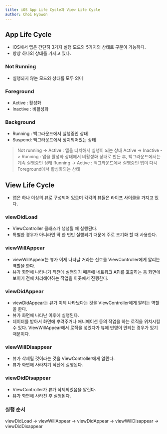 ```yaml
---
title: iOS App Life Cycle과 View Life Cycle
author: Choi Hyowon
---
```

## App Life Cycle
* iOS에서 앱은 간단히 3가지 실행 모드와 5가지의 상태로 구분이 가능하다.
* 항상 하나의 상태를 가지고 있다.

### Not Running
* 실행되지 않는 모드와 상태를 모두 의미

### Foreground
* Active : 활성화
* Inactive : 비활성화

### Background
* Running : 백그라운드에서 실행중인 상태
* Suspend: 백그라운드에서 정지되어있는 상태

> Not running -> Active : 앱을 터치해서 실행이 되는 상태
> Active -> Inactive -> Running : 앱을 활성화 상태에서 비활성화 상태로 만든 후, 백그라운드에서는 계속 실행중인 상태
> Running -> Active : 백그라운드에서 실행중인 앱이 다시 Foreground에서 활성화되는 상태

## View Life Cycle
* 앱은 하나 이상의 뷰로 구성되어 있으며 각각의 뷰들은 라이프 사이클을 가지고 있다.

###  viewDidLoad
* ViewController 클래스가 생성될 때 실행된다. 
* 특별한 경우가 아니라면 딱 한 번만 실행되기 때문에 주로 초기화 할 때 사용한다.

### viewWillAppear
* viewWillAppear는 뷰가 이제 나타날 거라는 신호를 ViewController에게 알리는 역할을 한다.
* 뷰가 화면에 나타나기 직전에 실행되기 때문에 네트워크 API를 호출하는 등 화면에 보이기 전에 처리해야하는 작업을 이곳에서 진행한다.

### viewDidAppear
* viewDidAppear는 뷰가 이제 나타났다는 것을 ViewController에게 알리는 역할을 한다.
* 뷰가 화면에 나타난 이후에 실행된다. 
* 데이터를 받아서 화면에 뿌려주거나 애니메이션 등의 작업을 하는 로직을 위치시킬 수 있다. ViewWillAppear에서 로직을 넣었다가 뷰에 반영이 안되는 경우가 있기 때문이다.

### viewWillDisappear
* 뷰가 삭제될 것이라는 것을 ViewController에게 알린다.
* 뷰가 화면에 사라지기 직전에 실행된다.

### viewDidDisappear
* ViewController가 뷰가 삭제되었음을 알린다.
* 뷰가 화면에 사라진 후 실행된다.

### 실행 순서
viewDidLoad -> viewWillAppear -> viewDidAppear -> viewWillDisappear -> viewDidDisappear

